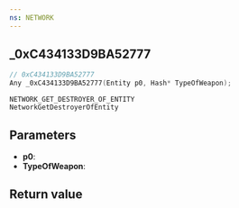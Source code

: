 ```yaml
---
ns: NETWORK
---
```

## _0xC434133D9BA52777

```c
// 0xC434133D9BA52777
Any _0xC434133D9BA52777(Entity p0, Hash* TypeOfWeapon);
```

```
NETWORK_GET_DESTROYER_OF_ENTITY
NetworkGetDestroyerOfEntity
```

## Parameters
* **p0**: 
* **TypeOfWeapon**: 

## Return value
